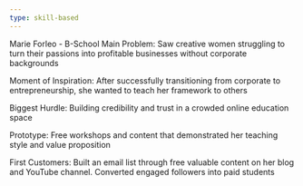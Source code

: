 ```yaml
---
type: skill-based
---
```

Marie Forleo - B-School
Main Problem: Saw creative women struggling to turn their passions into profitable businesses without corporate backgrounds

Moment of Inspiration: After successfully transitioning from corporate to entrepreneurship, she wanted to teach her framework to others

Biggest Hurdle: Building credibility and trust in a crowded online education space

Prototype: Free workshops and content that demonstrated her teaching style and value proposition

First Customers: Built an email list through free valuable content on her blog and YouTube channel. Converted engaged followers into paid students